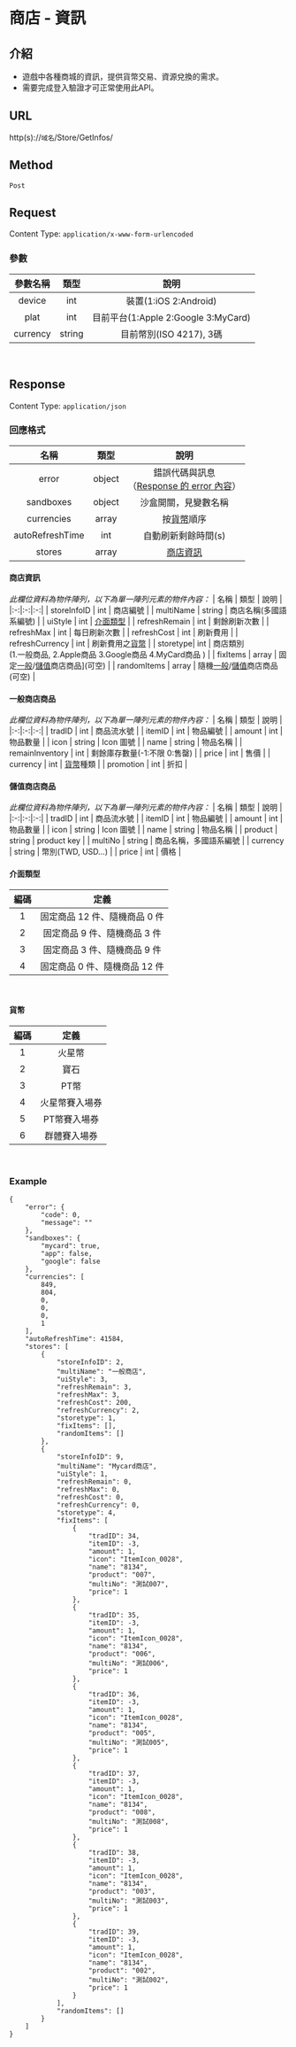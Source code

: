 # 商店 - 資訊

## 介紹

- 遊戲中各種商城的資訊，提供貨幣交易、資源兌換的需求。
- 需要完成登入驗證才可正常使用此API。

## URL

http(s)://`域名`/Store/GetInfos/

## Method

`Post`

## Request

Content Type: `application/x-www-form-urlencoded`

### 參數

| 參數名稱 | 類型 | 說明 |
|:-:|:-:|:-:|
| device | int | 裝置(1:iOS 2:Android) |
| plat | int | 目前平台(1:Apple 2:Google 3:MyCard) |
| currency | string | 目前幣別(ISO 4217), 3碼 |
<br>

## Response

Content Type: `application/json`

### 回應格式

| 名稱 | 類型 | 說明 |
|:-:|:-:|:-:|
| error | object | 錯誤代碼與訊息<br>（[Response 的 error 內容](../response.md#error)） |
| sandboxes | object | 沙盒開關，見變數名稱 |
| currencies | array | 按[貨幣](#Currency)順序 |
| autoRefreshTime | int | 自動刷新剩餘時間(s) |
| stores | array | [商店資訊](#storeData) |


#### <span id="storeData">商店資訊</span>
_此欄位資料為物件陣列，以下為單一陣列元素的物件內容：_
| 名稱 | 類型 | 說明 |
|:-:|:-:|:-:|
| storeInfoID | int | 商店編號 |
| multiName | string | 商店名稱(多國語系編號) |
| uiStyle | int | [介面類型](#UIStyle) |
| refreshRemain | int | 剩餘刷新次數 |
| refreshMax | int | 每日刷新次數 |
| refreshCost | int | 刷新費用 |
| refreshCurrency | int | 刷新費用之[貨幣](#Currency) |
| storetype| int | 商店類別<Br>(1.一般商品, 2.Apple商品 3.Google商品 4.MyCard商品 ) |
| fixItems | array | 固定[一般](#counters)/[儲值](#purchase)商店商品](可空) |
| randomItems | array | 隨機[一般](#counters)/[儲值](#purchase)商店商品(可空) |
<br>

#### <span id="counters">一般商店商品</span>
_此欄位資料為物件陣列，以下為單一陣列元素的物件內容：_
| 名稱 | 類型 | 說明 |
|:-:|:-:|:-:|
| tradID | int | 商品流水號 |
| itemID | int | 物品編號 |
| amount | int | 物品數量 |
| icon | string | Icon 圖號 |
| name | string | 物品名稱 |
| remainInventory | int | 剩餘庫存數量(-1:不限 0:售罄) |
| price | int | 售價 |
| currency | int | [貨幣](#Currency)種類 |
| promotion | int | 折扣 |
<br>

#### <span id="purchase">儲值商店商品</span>
_此欄位資料為物件陣列，以下為單一陣列元素的物件內容：_
| 名稱 | 類型 | 說明 |
|:-:|:-:|:-:|
| tradID | int | 商品流水號 |
| itemID | int | 物品編號 |
| amount | int | 物品數量 |
| icon | string | Icon 圖號 |
| name | string | 物品名稱 |
| product | string | product key |
| multiNo | string | 商品名稱，多國語系編號 |
| currency | string | 幣別(TWD, USD...) |
| price | int | 價格 |
<br>
#### <span id="UIStyle">介面類型</span>
| 編碼 | 定義 |
|:-:|:-:|
| 1 | 固定商品 12 件、隨機商品 0 件 |
| 2 | 固定商品 9 件、隨機商品 3 件 |
| 3 | 固定商品 3 件、隨機商品 9 件 |
| 4 | 固定商品 0 件、隨機商品 12 件 |
<br>

#### <span id="Currency">貨幣</span>
| 編碼 | 定義 |
|:-:|:-:|
| 1 | 火星幣 |
| 2 | 寶石 |
| 3 | PT幣 |
| 4 | 火星幣賽入場券 |
| 5 | PT幣賽入場券 |
| 6 | 群體賽入場券 |
<br>

### Example

    {
        "error": {
            "code": 0,
            "message": ""
        },
        "sandboxes": {
            "mycard": true,
            "app": false,
            "google": false
        },        
        "currencies": [
            849,
            804,
            0,
            0,
            0,
            1
        ],
        "autoRefreshTime": 41584,
        "stores": [
            {
                "storeInfoID": 2,
                "multiName": "一般商店",
                "uiStyle": 3,
                "refreshRemain": 3,
                "refreshMax": 3,
                "refreshCost": 200,
                "refreshCurrency": 2,
                "storetype": 1,
                "fixItems": [],
                "randomItems": []
            },
            {
                "storeInfoID": 9,
                "multiName": "Mycard商店",
                "uiStyle": 1,
                "refreshRemain": 0,
                "refreshMax": 0,
                "refreshCost": 0,
                "refreshCurrency": 0,
                "storetype": 4,
                "fixItems": [
                    {
                        "tradID": 34,
                        "itemID": -3,
                        "amount": 1,
                        "icon": "ItemIcon_0028",
                        "name": "8134",
                        "product": "007",
                        "multiNo": "測試007",
                        "price": 1
                    },
                    {
                        "tradID": 35,
                        "itemID": -3,
                        "amount": 1,
                        "icon": "ItemIcon_0028",
                        "name": "8134",
                        "product": "006",
                        "multiNo": "測試006",
                        "price": 1
                    },
                    {
                        "tradID": 36,
                        "itemID": -3,
                        "amount": 1,
                        "icon": "ItemIcon_0028",
                        "name": "8134",
                        "product": "005",
                        "multiNo": "測試005",
                        "price": 1
                    },
                    {
                        "tradID": 37,
                        "itemID": -3,
                        "amount": 1,
                        "icon": "ItemIcon_0028",
                        "name": "8134",
                        "product": "008",
                        "multiNo": "測試008",
                        "price": 1
                    },
                    {
                        "tradID": 38,
                        "itemID": -3,
                        "amount": 1,
                        "icon": "ItemIcon_0028",
                        "name": "8134",
                        "product": "003",
                        "multiNo": "測試003",
                        "price": 1
                    },
                    {
                        "tradID": 39,
                        "itemID": -3,
                        "amount": 1,
                        "icon": "ItemIcon_0028",
                        "name": "8134",
                        "product": "002",
                        "multiNo": "測試002",
                        "price": 1
                    }
                ],
                "randomItems": []
            }
        ]
    }
